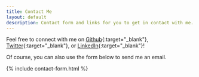 ```yaml
---
title: Contact Me
layout: default
description: Contact form and links for you to get in contact with me.
---
```


Feel free to connect with me on [Github](https://github.com/shohei-shibata){:target="_blank"}, [Twitter](https://twitter.com/_shoheishibata_){:target="_blank"}, or [LinkedIn](https://www.linkedin.com/in/shohei-shibata-53867a41/){:target="_blank"}! 

Of course, you can also use the form below to send me an email.

{% include contact-form.html %}
